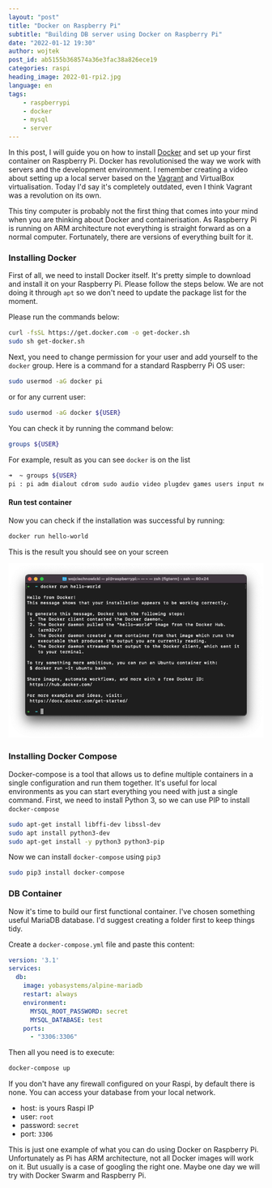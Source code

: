 ```yaml
---
layout: "post"
title: "Docker on Raspberry Pi"
subtitle: "Building DB server using Docker on Raspberry Pi"
date: "2022-01-12 19:30"
author: wojtek
post_id: ab5155b368574a36e3fac38a826ece19
categories: raspi
heading_image: 2022-01-rpi2.jpg
language: en
tags:
    - raspberrypi
    - docker
    - mysql
    - server
---
```


In this post, I will guide you on how to install [Docker](https://www.docker.com) and set up your first container on Raspberry Pi. Docker has revolutionised the way we work with servers and the development environment.  I remember creating a video about setting up a local server based on the [Vagrant](https://www.vagrantup.com) and VirtualBox virtualisation. Today I'd say it's completely outdated, even I think Vagrant was a revolution on its own.

This tiny computer is probably not the first thing that comes into your mind when you are thinking about Docker and containerisation. As Raspberry Pi is running on ARM architecture not everything is straight forward as on a normal computer. Fortunately, there are versions of everything built for it.

### Installing Docker

First of all, we need to install Docker itself. It's pretty simple to download and install it on your Raspberry Pi. Please follow the steps below. We are not doing it through `apt` so we don't need to update the package list for the moment.

Please run the commands below:

```sh
curl -fsSL https://get.docker.com -o get-docker.sh
sudo sh get-docker.sh
```

Next, you need to change permission for your user and add yourself to the `docker` group. Here is a command for a standard Raspberry Pi OS user:

```sh
sudo usermod -aG docker pi
```

or for any current user:

```sh
sudo usermod -aG docker ${USER}
```

You can check it by running the command below:

```sh
groups ${USER}
```

For example, result as you can see `docker` is on the list

```sh
➜  ~ groups ${USER}
pi : pi adm dialout cdrom sudo audio video plugdev games users input netdev spi i2c gpio lpadmin docker
```

#### Run test container

Now you can check if the installation was successful by running:

```sh
docker run hello-world
```

This is the result you should see on your screen

<img class="img-responsive img-rounded" src="/assets/img/post/20220109-docker.png" alt="Docker container" />

### Installing Docker Compose

Docker-compose is a tool that allows us to define multiple containers in a single configuration and run them together.  It's useful for local environments as you can start everything you need with just a single command. First, we need to install Python 3, so we can use PIP to install `docker-compose`

```sh
sudo apt-get install libffi-dev libssl-dev
sudo apt install python3-dev
sudo apt-get install -y python3 python3-pip
```

Now we can install `docker-compose` using `pip3`

```sh
sudo pip3 install docker-compose
```

### DB Container

Now it's time to build our first functional container. I've chosen something useful MariaDB database. I'd suggest creating a folder first to keep things tidy.

Create a `docker-compose.yml` file and paste this content:

```yaml
version: '3.1'
services:
  db:
    image: yobasystems/alpine-mariadb
    restart: always
    environment:
      MYSQL_ROOT_PASSWORD: secret
      MYSQL_DATABASE: test
    ports:
      - "3306:3306"
```

Then all you need is to execute:

```sh
docker-compose up
```

If you don't have any firewall configured on your Raspi, by default there is none. You can access your database from your local network.

- host: is yours Raspi IP
- user: `root`
- password: `secret`
- port: `3306`

This is just one example of what you can do using Docker on Raspberry Pi. Unfortunately as Pi has ARM architecture, not all Docker images will work on it. But usually is a case of googling the right one. Maybe one day we will try with Docker Swarm and Raspberry Pi.
